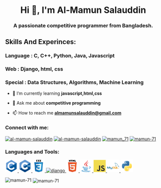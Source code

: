 <h1 align="center">Hi 👋, I'm Al-Mamun Salauddin</h1>
<h3 align="center">A passionate competitive programmer from Bangladesh.</h3>

<h2 align="left">Skills And Experinces:</h2>
<h3 align="left">Language : C, C++, Python, Java, Javascript </h3>
<h3 align="left">Web : Django, html, css</h3>
<h3 align="left">Special : Data Structures, Algorithms, Machine Learning</h3>



- 🌱 I’m currently learning **javascript,html,css**

- 💬 Ask me about **competitive programming**

- 📫 How to reach me **almamunsalauddin@gmail.com**

<h3 align="left">Connect with me:</h3>
<p align="left">
<a href="https://linkedin.com/in/al-mamun-salauddin" target="blank"><img align="center" src="https://raw.githubusercontent.com/rahuldkjain/github-profile-readme-generator/master/src/images/icons/Social/linked-in-alt.svg" alt="al-mamun-salauddin" height="30" width="40" /></a>
<a href="https://stackoverflow.com/users/al-mamun-salauddin" target="blank"><img align="center" src="https://raw.githubusercontent.com/rahuldkjain/github-profile-readme-generator/master/src/images/icons/Social/stack-overflow.svg" alt="al-mamun-salauddin" height="30" width="40" /></a>
<a href="https://www.codechef.com/users/mamun_71" target="blank"><img align="center" src="https://cdn.jsdelivr.net/npm/simple-icons@3.1.0/icons/codechef.svg" alt="mamun_71" height="30" width="40" /></a>
<a href="https://codeforces.com/profile/mamun-71" target="blank"><img align="center" src="https://raw.githubusercontent.com/rahuldkjain/github-profile-readme-generator/master/src/images/icons/Social/codeforces.svg" alt="mamun-71" height="30" width="40" /></a>
</p>

<h3 align="left">Languages and Tools:</h3>
<p align="left"> <a href="https://www.cprogramming.com/" target="_blank" rel="noreferrer"> <img src="https://raw.githubusercontent.com/devicons/devicon/master/icons/c/c-original.svg" alt="c" width="40" height="40"/> </a> <a href="https://www.w3schools.com/cpp/" target="_blank" rel="noreferrer"> <img src="https://raw.githubusercontent.com/devicons/devicon/master/icons/cplusplus/cplusplus-original.svg" alt="cplusplus" width="40" height="40"/> </a> <a href="https://www.w3schools.com/css/" target="_blank" rel="noreferrer"> <img src="https://raw.githubusercontent.com/devicons/devicon/master/icons/css3/css3-original-wordmark.svg" alt="css3" width="40" height="40"/> </a> <a href="https://www.djangoproject.com/" target="_blank" rel="noreferrer"> <img src="https://cdn.worldvectorlogo.com/logos/django.svg" alt="django" width="40" height="40"/> </a> <a href="https://www.w3.org/html/" target="_blank" rel="noreferrer"> <img src="https://raw.githubusercontent.com/devicons/devicon/master/icons/html5/html5-original-wordmark.svg" alt="html5" width="40" height="40"/> </a> <a href="https://www.java.com" target="_blank" rel="noreferrer"> <img src="https://raw.githubusercontent.com/devicons/devicon/master/icons/java/java-original.svg" alt="java" width="40" height="40"/> </a> <a href="https://developer.mozilla.org/en-US/docs/Web/JavaScript" target="_blank" rel="noreferrer"> <img src="https://raw.githubusercontent.com/devicons/devicon/master/icons/javascript/javascript-original.svg" alt="javascript" width="40" height="40"/> </a> <a href="https://www.mysql.com/" target="_blank" rel="noreferrer"> <img src="https://raw.githubusercontent.com/devicons/devicon/master/icons/mysql/mysql-original-wordmark.svg" alt="mysql" width="40" height="40"/> </a> <a href="https://www.python.org" target="_blank" rel="noreferrer"> <img src="https://raw.githubusercontent.com/devicons/devicon/master/icons/python/python-original.svg" alt="python" width="40" height="40"/> </a> </p>

<p><img align="left" src="https://github-readme-stats.vercel.app/api/top-langs?username=mamun-71&show_icons=true&locale=en&layout=compact" alt="mamun-71" /></p>

<p>&nbsp;<img align="center" src="https://github-readme-stats.vercel.app/api?username=mamun-71&show_icons=true&locale=en" alt="mamun-71" /></p>
